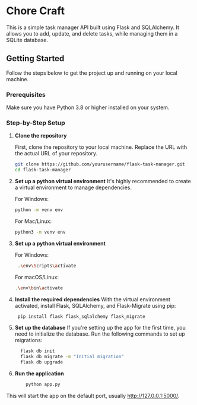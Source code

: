 # Chore Craft

This is a simple task manager API built using Flask and SQLAlchemy. It allows you to add, update, and delete tasks, while managing them in a SQLite database.

## Getting Started

Follow the steps below to get the project up and running on your local machine.

### Prerequisites

Make sure you have Python 3.8 or higher installed on your system.

### Step-by-Step Setup

1. **Clone the repository**

   First, clone the repository to your local machine. Replace the URL with the actual URL of your repository.

   ```bash
   git clone https://github.com/yourusername/flask-task-manager.git
   cd flask-task-manager
   ```
2. **Set up a python virtual environment**
   It's highly recommended to create a virtual environment to manage dependencies.

   For Windows:
   ```bash
   python -m venv env
   ```
   For Mac/Linux:
   ```bash
   python3 -m venv env
   ```
3. **Set up a python virtual environment**

    For Windows:
    ```bash
     .\env\Scripts\activate
     ```
    For macOS/Linux:
     ```bash
     .\env\bin\activate
     ```
4. **Install the required dependencies**
     With the virtual environment activated, install Flask, SQLAlchemy, and Flask-Migrate using pip:
    ```bash
     pip install flask flask_sqlalchemy flask_migrate
    ```
5. **Set up the database**
     If you're setting up the app for the first time, you need to initialize the database. Run the following commands to set up migrations:
      ```bash
        flask db init
        flask db migrate -m "Initial migration"
        flask db upgrade
      ```
6. **Run the application**
      ```bash
          python app.py
      ```
This will start the app on the default port, usually http://127.0.0.1:5000/.
      

       




